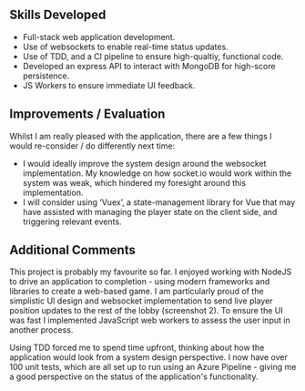 ## Skills Developed

- Full-stack web application development.
- Use of websockets to enable real-time status updates.
- Use of TDD, and a CI pipeline to ensure high-qualtiy, functional code.
- Developed an express API to interact with MongoDB for high-score persistence.
- JS Workers to ensure immediate UI feedback.

## Improvements / Evaluation

Whilst I am really pleased with the application, there are a few things I would re-consider / do differently next time:

- I would ideally improve the system design around the websocket implementation. My knowledge on how socket.io would work within the system was weak, which hindered my foresight around this implementation.
- I will consider using ‘Vuex’, a state-management library for Vue that may have assisted with managing the player state on the client side, and triggering relevant events.

## Additional Comments

This project is probably my favourite so far. I enjoyed working with NodeJS to drive an application to completion - using modern frameworks and libraries to create a web-based game. I am particularly proud of the simplistic UI design and websocket implementation to send live player position updates to the rest of the lobby (screenshot 2). To ensure the UI was fast I implemented JavaScript web workers to assess the user input in another process.

Using TDD forced me to spend time upfront, thinking about how the application would look from a system design perspective. I now have over 100 unit tests, which are all set up to run using an Azure Pipeline - giving me a good perspective on the status of the application's functionality.

